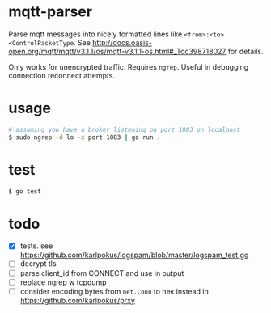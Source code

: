 # mqtt-parser
Parse mqtt messages into nicely formatted lines like `<from>:<to> <ControlPacketType`. See http://docs.oasis-open.org/mqtt/mqtt/v3.1.1/os/mqtt-v3.1.1-os.html#_Toc398718027 for details.

Only works for unencrypted traffic. Requires `ngrep`. Useful in debugging connection reconnect attempts.

# usage
````bash
# assuming you have a broker listening on port 1883 on localhost
$ sudo ngrep -d lo -x port 1883 | go run .
````

# test
````bash
$ go test
````

# todo
- [x] tests. see https://github.com/karlpokus/logspam/blob/master/logspam_test.go
- [ ] decrypt tls
- [ ] parse client_id from CONNECT and use in output
- [ ] replace ngrep w tcpdump
- [ ] consider encoding bytes from `net.Conn` to hex instead in https://github.com/karlpokus/prxy
